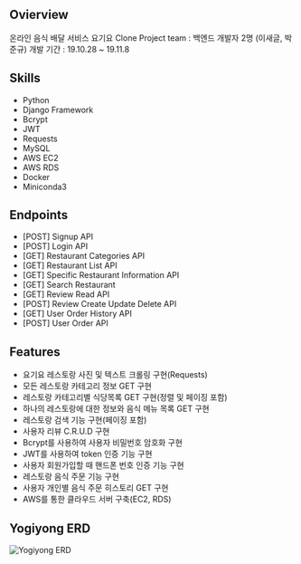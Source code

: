 ## Ovierview
온라인 음식 배달 서비스 요기요 Clone Project
team : 백엔드 개발자 2명 (이새글, 박준규)
개발 기간 : 19.10.28 ~ 19.11.8

## Skills
- Python
- Django Framework
- Bcrypt
- JWT
- Requests
- MySQL
- AWS EC2
- AWS RDS
- Docker
- Miniconda3

## Endpoints 
- [POST] Signup API
- [POST] Login API
- [GET] Restaurant Categories API
- [GET] Restaurant List API
- [GET] Specific Restaurant Information API
- [GET] Search Restaurant
- [GET] Review Read API
- [POST] Review Create Update Delete API
- [GET] User Order History API
- [POST] User Order API

## Features
- 요기요 레스토랑 사진 및 텍스트 크롤링 구현(Requests)
- 모든 레스토랑 카테고리 정보 GET 구현
- 레스토랑 카테고리별 식당목록 GET 구현(정렬 및 페이징 포함)
- 하나의 레스토랑에 대한 정보와 음식 메뉴 목록 GET 구현
- 레스토랑 검색 기능 구현(페이징 포함)
- 사용자 리뷰 C.R.U.D 구현
- Bcrypt를 사용하여 사용자 비밀번호 암호화 구현
- JWT를 사용하여 token 인증 기능 구현
- 사용자 회원가입할 때 핸드폰 번호 인증 기능 구현
- 레스토랑 음식 주문 기능 구현
- 사용자 개인별 음식 주문 히스토리 GET 구현
- AWS를 통한 클라우드 서버 구축(EC2, RDS)


## Yogiyong ERD
![Yogiyong ERD](https://github.com/wecode-bootcamp-korea/yogiyong-backend/blob/master/yogiyong_erd.png)
